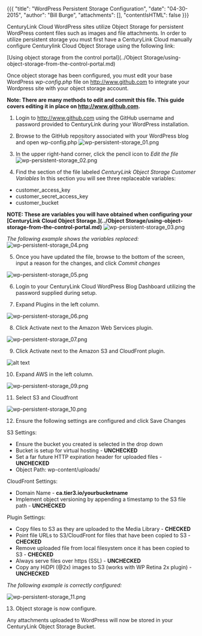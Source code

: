 {{{
  "title": "WordPress Persistent Storage Configuration",
  "date": "04-30-2015",
  "author": "Bill Burge",
  "attachments": [],
  "contentIsHTML": false
}}}

CenturyLink Cloud WordPress sites utilize Object Storage for persistent WordPress content files such as images and file attachments.  In order to utilize persistent storage you must first have a CenturyLink Cloud manually configure Centurylink Cloud Object Storage using the following link:

[Using object storage from the control portal](../Object Storage/using-object-storage-from-the-control-portal.md)

Once object storage has been configured, you must edit your base  WordPress *wp-config.php* file on http://www.github.com to integrate your Wordpress site with your object storage account.  

**Note: There are many methods to edit and commit this file. This guide covers editing it in place on http://www.github.com.**

1. Login to http://www.github.com using the GitHub username and password provided to CenturyLink during your WordPress installation.

2. Browse to the GitHub repository associated with your WordPress blog and open wp-config.php
  ![](../images/wp-persistent-storage/wp-persistent-storage_01.png "wp-persistent-storage_01.png")

3. In the upper right-hand corner, click the pencil icon to _Edit the file_
  ![](../images/wp-persistent-storage/wp-persistent-storage_02.png "wp-persistent-storage_02.png")

4. Find the section of the file labeled _CenturyLink Object Storage Customer Variables_
In this section you will see three replaceable variables:

  * customer_access_key
  * customer_secret_access_key
  * customer_bucket

  **NOTE: These are variables you will have obtained when configuring your [CenturyLink Cloud Object Storage.](../Object Storage/using-object-storage-from-the-control-portal.md)**
  ![](../images/wp-persistent-storage/wp-persistent-storage_03.png "wp-persistent-storage_03.png")

  *The following example shows the variables replaced:*
  ![](../images/wp-persistent-storage/wp-persistent-storage_04.png "wp-persistent-storage_04.png")

5. Once you have updated the file, browse to the bottom of the screen, input a reason for the changes, and click _Commit changes_

  ![](../images/wp-persistent-storage/wp-persistent-storage_05.png "wp-persistent-storage_05.png")

6. Login to your CenturyLink Cloud WordPress Blog Dashboard utilizing the password supplied during setup.

7. Expand Plugins in the left column.

  ![](../images/wp-persistent-storage/wp-persistent-storage_06.png "wp-persistent-storage_06.png")

8. Click Activate next to the Amazon Web Services plugin.

  ![](../images/wp-persistent-storage/wp-persistent-storage_07.png "wp-persistent-storage_07.png")

9. Click Activate next to the Amazon S3 and CloudFront plugin.

  ![alt text](../images/wp-persistent-storage/wp-persistent-storage_08.png "wp-persistent-storage_08.png")

10. Expand AWS in the left column.

  ![](../images/wp-persistent-storage/wp-persistent-storage_09.png "wp-persistent-storage_09.png")

11. Select S3 and Cloudfront

  ![](../images/wp-persistent-storage/wp-persistent-storage_10.png "wp-persistent-storage_10.png")

12. Ensure the following settings are configured and click Save Changes

  S3 Settings:

  * Ensure the bucket you created is selected in the drop down
  * Bucket is setup for virtual hosting - **UNCHECKED**
  * Set a far future HTTP expiration header for uploaded files - **UNCHECKED**
  * Object Path: wp-content/uploads/

  CloudFront Settings:

  * Domain Name - **ca.tier3.io/yourbucketname**
  * Implement object versioning by appending a timestamp to the S3 file path - **UNCHECKED**

  Plugin Settings:

  * Copy files to S3 as they are uploaded to the Media Library - **CHECKED**
  * Point file URLs to S3/CloudFront for files that have been copied to S3 - **CHECKED**
  * Remove uploaded file from local filesystem once it has been copied to S3 - **CHECKED**
  * Always serve files over https (SSL) - **UNCHECKED**
  * Copy any HiDPI (@2x) images to S3 (works with WP Retina 2x plugin) - **UNCHECKED**

  *The following example is correctly configured:*

  ![](../images/wp-persistent-storage/wp-persistent-storage_11.png "wp-persistent-storage_11.png")

13. Object storage is now configure.

  Any attachments uploaded to WordPress will now be stored in your CenturyLink Object Storage Bucket.
